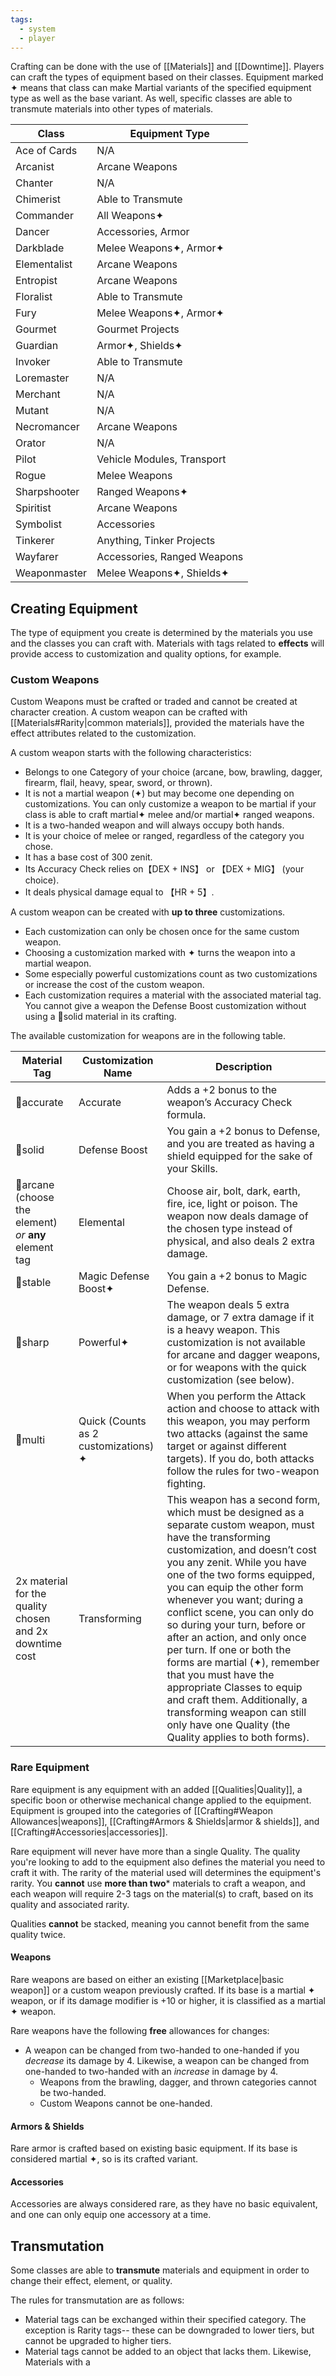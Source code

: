 ```yaml
---
tags:
  - system
  - player
---
```

Crafting can be done with the use of [[Materials]] and [[Downtime]]. Players can craft the types of equipment based on their classes. Equipment marked ✦ means that class can make Martial variants of the specified equipment type as well as the base variant. As well, specific classes are able to transmute materials into other types of materials.

| Class        | Equipment Type              |
| ------------ | --------------------------- |
| Ace of Cards | N/A                         |
| Arcanist     | Arcane Weapons              |
| Chanter      | N/A                         |
| Chimerist    | Able to Transmute           |
| Commander    | All Weapons✦                |
| Dancer       | Accessories, Armor          |
| Darkblade    | Melee Weapons✦, Armor✦      |
| Elementalist | Arcane Weapons              |
| Entropist    | Arcane Weapons              |
| Floralist    | Able to Transmute           |
| Fury         | Melee Weapons✦, Armor✦      |
| Gourmet      | Gourmet Projects            |
| Guardian     | Armor✦, Shields✦            |
| Invoker      | Able to Transmute           |
| Loremaster   | N/A                         |
| Merchant     | N/A                         |
| Mutant       | N/A                         |
| Necromancer  | Arcane Weapons              |
| Orator       | N/A                         |
| Pilot        | Vehicle Modules, Transport  |
| Rogue        | Melee Weapons               |
| Sharpshooter | Ranged Weapons✦             |
| Spiritist    | Arcane Weapons              |
| Symbolist    | Accessories                 |
| Tinkerer     | Anything, Tinker Projects   |
| Wayfarer     | Accessories, Ranged Weapons |
| Weaponmaster | Melee Weapons✦, Shields✦    |
## Creating Equipment
The type of equipment you create is determined by the materials you use and the classes you can craft with. Materials with tags related to **effects** will provide access to customization and quality options, for example.
### Custom Weapons
Custom Weapons must be crafted or traded and cannot be created at character creation. A custom weapon can be crafted with [[Materials#Rarity|common materials]], provided the materials have the effect attributes related to the customization.

A custom weapon starts with the following characteristics:
* Belongs to one Category of your choice (arcane, bow, brawling, dagger, firearm, flail, heavy, spear, sword, or thrown).
* It is not a martial weapon (✦) but may become one depending on customizations. You can only customize a weapon to be martial if your class is able to craft martial✦ melee and/or martial✦ ranged weapons.
* It is a two-handed weapon and will always occupy both hands.
* It is your choice of melee or ranged, regardless of the category you chose.
* It has a base cost of 300 zenit.
* Its Accuracy Check relies on【DEX + INS】 or 【DEX + MIG】 (your choice).
* It deals physical damage equal to 【HR + 5】.

A custom weapon can be created with **up to three** customizations. 
* Each customization can only be chosen once for the same custom weapon.
* Choosing a customization marked with ✦ turns the weapon into a martial weapon.
* Some especially powerful customizations count as two customizations or increase the cost of the custom weapon.
* Each customization requires a material with the associated material tag. You cannot give a weapon the Defense Boost customization without using a 🔳solid material in its crafting.

The available customization for weapons are in the following table.

| Material Tag                                            | Customization Name                   | Description                                                                                                                                                                                                                                                                                                                                                                                                                                                                                                                                                                                                 |
| ------------------------------------------------------- | ------------------------------------ | ----------------------------------------------------------------------------------------------------------------------------------------------------------------------------------------------------------------------------------------------------------------------------------------------------------------------------------------------------------------------------------------------------------------------------------------------------------------------------------------------------------------------------------------------------------------------------------------------------------- |
| 🎯accurate                                              | Accurate                             | Adds a +2 bonus to the weapon’s Accuracy Check formula.                                                                                                                                                                                                                                                                                                                                                                                                                                                                                                                                                     |
| 🔳solid                                                 | Defense Boost                        | You gain a +2 bonus to Defense, and you are treated as having a shield equipped for the sake of your Skills.                                                                                                                                                                                                                                                                                                                                                                                                                                                                                                |
| 🔮arcane (choose the element) *or* **any** element tag  | Elemental                            | Choose air, bolt, dark, earth, fire, ice, light or poison. The weapon now deals damage of the chosen type instead of physical, and also deals 2 extra damage.                                                                                                                                                                                                                                                                                                                                                                                                                                               |
| 🔗stable                                                | Magic Defense Boost✦                 | You gain a +2 bonus to Magic Defense.                                                                                                                                                                                                                                                                                                                                                                                                                                                                                                                                                                       |
| 🔺sharp                                                 | Powerful✦                            | The weapon deals 5 extra damage, or 7 extra damage if it is a heavy weapon. This customization is not available for arcane and dagger weapons, or for weapons with the quick customization (see below).                                                                                                                                                                                                                                                                                                                                                                                                     |
| 💠multi                                                 | Quick (Counts as 2 customizations) ✦ | When you perform the Attack action and choose to attack with this weapon, you may perform two attacks (against the same target or against different targets). If you do, both attacks follow the rules for two-weapon fighting.                                                                                                                                                                                                                                                                                                                                                                             |
| 2x material for the quality chosen and 2x downtime cost | Transforming                         | This weapon has a second form, which must be designed as a separate custom weapon, must have the transforming customization, and doesn’t cost you any zenit. While you have one of the two forms equipped, you can equip the other form whenever you want; during a conflict scene, you can only do so during your turn, before or after an action, and only once per turn. If one or both the forms are martial (✦), remember that you must have the appropriate Classes to equip and craft them. Additionally, a transforming weapon can still only have one Quality (the Quality applies to both forms). |
### Rare Equipment
Rare equipment is any equipment with an added [[Qualities|Quality]], a specific boon or otherwise mechanical change applied to the equipment. Equipment is grouped into the categories of [[Crafting#Weapon Allowances|weapons]], [[Crafting#Armors & Shields|armor & shields]], and [[Crafting#Accessories|accessories]].

Rare equipment will never have more than a single Quality. The quality you're looking to add to the equipment also defines the material you need to craft it with. The rarity of the material used will determines the equipment's rarity. You **cannot** use **more than two*** materials to craft a weapon, and each weapon will require 2-3 tags on the material(s) to craft, based on its quality and associated rarity.

Qualities **cannot** be stacked, meaning you cannot benefit from the same quality twice.
#### Weapons
Rare weapons are based on either an existing [[Marketplace|basic weapon]] or a custom weapon previously crafted. If its base is a martial ✦ weapon, or if its damage modifier is +10 or higher, it is classified as a martial ✦ weapon.

Rare weapons have the following **free** allowances for changes:
* A weapon can be changed from two-handed to one-handed if you *decrease* its damage by 4. Likewise, a weapon can be changed from one-handed to two-handed with an *increase* in damage by 4.
	* Weapons from the brawling, dagger, and thrown categories cannot be two-handed.
	* Custom Weapons cannot be one-handed.
#### Armors & Shields
Rare armor is crafted based on existing basic equipment. If its base is considered martial ✦, so is its crafted variant.
#### Accessories
Accessories are always considered rare, as they have no basic equivalent, and one can only equip one accessory at a time.
## Transmutation
Some classes are able to **transmute** materials and equipment in order to change their effect, element, or quality.

The rules for transmutation are as follows:
* Material tags can be exchanged within their specified category. The exception is Rarity tags-- these can be downgraded to lower tiers, but cannot be upgraded to higher tiers.
* Material tags cannot be added to an object that lacks them. Likewise, Materials with a 